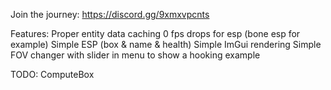 Join the journey: https://discord.gg/9xmxvpcnts

Features:
Proper entity data caching
0 fps drops for esp (bone esp for example)
Simple ESP (box & name & health)
Simple ImGui rendering
Simple FOV changer with slider in menu to show a hooking example

TODO:
ComputeBox

